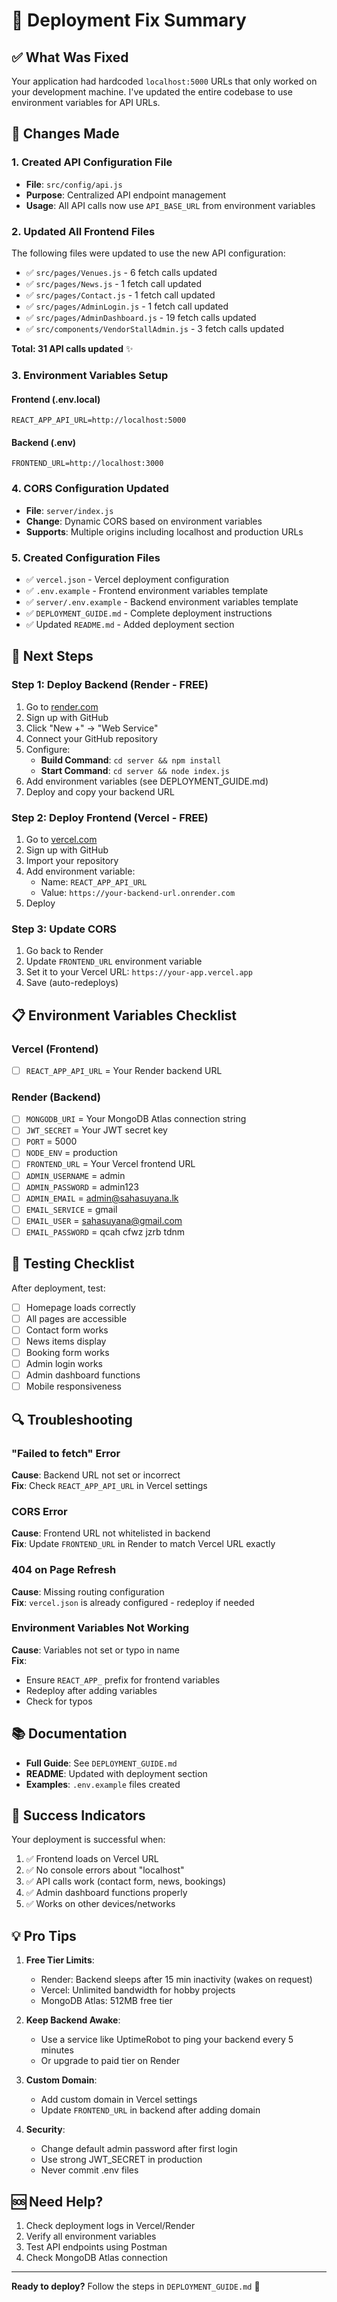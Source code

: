 # 🚀 Deployment Fix Summary

## ✅ What Was Fixed

Your application had hardcoded `localhost:5000` URLs that only worked on your development machine. I've updated the entire codebase to use environment variables for API URLs.

## 📝 Changes Made

### 1. Created API Configuration File
- **File**: `src/config/api.js`
- **Purpose**: Centralized API endpoint management
- **Usage**: All API calls now use `API_BASE_URL` from environment variables

### 2. Updated All Frontend Files
The following files were updated to use the new API configuration:

- ✅ `src/pages/Venues.js` - 6 fetch calls updated
- ✅ `src/pages/News.js` - 1 fetch call updated
- ✅ `src/pages/Contact.js` - 1 fetch call updated
- ✅ `src/pages/AdminLogin.js` - 1 fetch call updated
- ✅ `src/pages/AdminDashboard.js` - 19 fetch calls updated
- ✅ `src/components/VendorStallAdmin.js` - 3 fetch calls updated

**Total: 31 API calls updated** ✨

### 3. Environment Variables Setup

#### Frontend (.env.local)
```env
REACT_APP_API_URL=http://localhost:5000
```

#### Backend (.env)
```env
FRONTEND_URL=http://localhost:3000
```

### 4. CORS Configuration Updated
- **File**: `server/index.js`
- **Change**: Dynamic CORS based on environment variables
- **Supports**: Multiple origins including localhost and production URLs

### 5. Created Configuration Files
- ✅ `vercel.json` - Vercel deployment configuration
- ✅ `.env.example` - Frontend environment variables template
- ✅ `server/.env.example` - Backend environment variables template
- ✅ `DEPLOYMENT_GUIDE.md` - Complete deployment instructions
- ✅ Updated `README.md` - Added deployment section

## 🎯 Next Steps

### Step 1: Deploy Backend (Render - FREE)
1. Go to [render.com](https://render.com)
2. Sign up with GitHub
3. Click "New +" → "Web Service"
4. Connect your GitHub repository
5. Configure:
   - **Build Command**: `cd server && npm install`
   - **Start Command**: `cd server && node index.js`
6. Add environment variables (see DEPLOYMENT_GUIDE.md)
7. Deploy and copy your backend URL

### Step 2: Deploy Frontend (Vercel - FREE)
1. Go to [vercel.com](https://vercel.com)
2. Sign up with GitHub
3. Import your repository
4. Add environment variable:
   - Name: `REACT_APP_API_URL`
   - Value: `https://your-backend-url.onrender.com`
5. Deploy

### Step 3: Update CORS
1. Go back to Render
2. Update `FRONTEND_URL` environment variable
3. Set it to your Vercel URL: `https://your-app.vercel.app`
4. Save (auto-redeploys)

## 📋 Environment Variables Checklist

### Vercel (Frontend)
- [ ] `REACT_APP_API_URL` = Your Render backend URL

### Render (Backend)
- [ ] `MONGODB_URI` = Your MongoDB Atlas connection string
- [ ] `JWT_SECRET` = Your JWT secret key
- [ ] `PORT` = 5000
- [ ] `NODE_ENV` = production
- [ ] `FRONTEND_URL` = Your Vercel frontend URL
- [ ] `ADMIN_USERNAME` = admin
- [ ] `ADMIN_PASSWORD` = admin123
- [ ] `ADMIN_EMAIL` = admin@sahasuyana.lk
- [ ] `EMAIL_SERVICE` = gmail
- [ ] `EMAIL_USER` = sahasuyana@gmail.com
- [ ] `EMAIL_PASSWORD` = qcah cfwz jzrb tdnm

## 🧪 Testing Checklist

After deployment, test:

- [ ] Homepage loads correctly
- [ ] All pages are accessible
- [ ] Contact form works
- [ ] News items display
- [ ] Booking form works
- [ ] Admin login works
- [ ] Admin dashboard functions
- [ ] Mobile responsiveness

## 🔍 Troubleshooting

### "Failed to fetch" Error
**Cause**: Backend URL not set or incorrect  
**Fix**: Check `REACT_APP_API_URL` in Vercel settings

### CORS Error
**Cause**: Frontend URL not whitelisted in backend  
**Fix**: Update `FRONTEND_URL` in Render to match Vercel URL exactly

### 404 on Page Refresh
**Cause**: Missing routing configuration  
**Fix**: `vercel.json` is already configured - redeploy if needed

### Environment Variables Not Working
**Cause**: Variables not set or typo in name  
**Fix**: 
- Ensure `REACT_APP_` prefix for frontend variables
- Redeploy after adding variables
- Check for typos

## 📚 Documentation

- **Full Guide**: See `DEPLOYMENT_GUIDE.md`
- **README**: Updated with deployment section
- **Examples**: `.env.example` files created

## 🎉 Success Indicators

Your deployment is successful when:
1. ✅ Frontend loads on Vercel URL
2. ✅ No console errors about "localhost"
3. ✅ API calls work (contact form, news, bookings)
4. ✅ Admin dashboard functions properly
5. ✅ Works on other devices/networks

## 💡 Pro Tips

1. **Free Tier Limits**:
   - Render: Backend sleeps after 15 min inactivity (wakes on request)
   - Vercel: Unlimited bandwidth for hobby projects
   - MongoDB Atlas: 512MB free tier

2. **Keep Backend Awake**:
   - Use a service like UptimeRobot to ping your backend every 5 minutes
   - Or upgrade to paid tier on Render

3. **Custom Domain**:
   - Add custom domain in Vercel settings
   - Update `FRONTEND_URL` in backend after adding domain

4. **Security**:
   - Change default admin password after first login
   - Use strong JWT_SECRET in production
   - Never commit .env files

## 🆘 Need Help?

1. Check deployment logs in Vercel/Render
2. Verify all environment variables
3. Test API endpoints using Postman
4. Check MongoDB Atlas connection

---

**Ready to deploy?** Follow the steps in `DEPLOYMENT_GUIDE.md` 🚀

